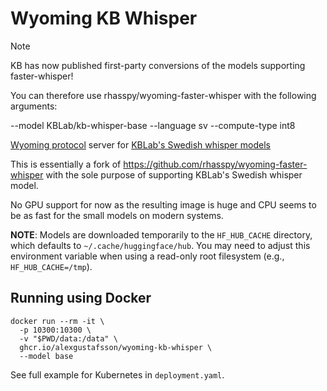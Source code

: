 # Wyoming KB Whisper

> [!NOTE]
> KB has now published first-party conversions of the models supporting
> faster-whisper!
>
> You can therefore use rhasspy/wyoming-faster-whisper with the following
> arguments:
>
> --model KBLab/kb-whisper-base --language sv --compute-type int8

[Wyoming protocol](https://github.com/rhasspy/wyoming) server for
[KBLab's Swedish whisper models](https://huggingface.co/collections/KBLab/kb-whisper-67af9eafb24da903b63cc4aa)

This is essentially a fork of <https://github.com/rhasspy/wyoming-faster-whisper>
with the sole purpose of supporting KBLab's Swedish whisper model.

No GPU support for now as the resulting image is huge and CPU seems to be as
fast for the small models on modern systems.

**NOTE**: Models are downloaded temporarily to the `HF_HUB_CACHE` directory,
which defaults to `~/.cache/huggingface/hub`. You may need to adjust this
environment variable when using a read-only root filesystem (e.g.,
`HF_HUB_CACHE=/tmp`).

## Running using Docker

```shell
docker run --rm -it \
  -p 10300:10300 \
  -v "$PWD/data:/data" \
  ghcr.io/alexgustafsson/wyoming-kb-whisper \
  --model base
```

See full example for Kubernetes in `deployment.yaml`.
